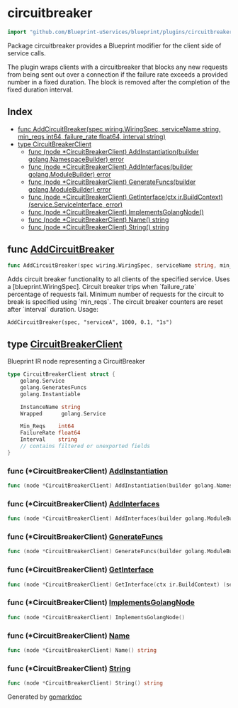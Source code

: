 <!-- Code generated by gomarkdoc. DO NOT EDIT -->

# circuitbreaker

```go
import "github.com/Blueprint-uServices/blueprint/plugins/circuitbreaker"
```

Package circuitbreaker provides a Blueprint modifier for the client side of service calls.

The plugin wraps clients with a circuitbreaker that blocks any new requests from being sent out over a connection if the failure rate exceeds a provided number in a fixed duration. The block is removed after the completion of the fixed duration interval.

## Index

- [func AddCircuitBreaker\(spec wiring.WiringSpec, serviceName string, min\_reqs int64, failure\_rate float64, interval string\)](<#AddCircuitBreaker>)
- [type CircuitBreakerClient](<#CircuitBreakerClient>)
  - [func \(node \*CircuitBreakerClient\) AddInstantiation\(builder golang.NamespaceBuilder\) error](<#CircuitBreakerClient.AddInstantiation>)
  - [func \(node \*CircuitBreakerClient\) AddInterfaces\(builder golang.ModuleBuilder\) error](<#CircuitBreakerClient.AddInterfaces>)
  - [func \(node \*CircuitBreakerClient\) GenerateFuncs\(builder golang.ModuleBuilder\) error](<#CircuitBreakerClient.GenerateFuncs>)
  - [func \(node \*CircuitBreakerClient\) GetInterface\(ctx ir.BuildContext\) \(service.ServiceInterface, error\)](<#CircuitBreakerClient.GetInterface>)
  - [func \(node \*CircuitBreakerClient\) ImplementsGolangNode\(\)](<#CircuitBreakerClient.ImplementsGolangNode>)
  - [func \(node \*CircuitBreakerClient\) Name\(\) string](<#CircuitBreakerClient.Name>)
  - [func \(node \*CircuitBreakerClient\) String\(\) string](<#CircuitBreakerClient.String>)


<a name="AddCircuitBreaker"></a>
## func [AddCircuitBreaker](<https://gitlab.mpi-sws.org/cld/blueprint2/blueprint/blob/main/plugins/circuitbreaker/wiring.go#L22>)

```go
func AddCircuitBreaker(spec wiring.WiringSpec, serviceName string, min_reqs int64, failure_rate float64, interval string)
```

Adds circuit breaker functionality to all clients of the specified service. Uses a \[blueprint.WiringSpec\]. Circuit breaker trips when \`failure\_rate\` percentage of requests fail. Minimum number of requests for the circuit to break is specified using \`min\_reqs\`. The circuit breaker counters are reset after \`interval\` duration. Usage:

```
AddCircuitBreaker(spec, "serviceA", 1000, 0.1, "1s")
```

<a name="CircuitBreakerClient"></a>
## type [CircuitBreakerClient](<https://gitlab.mpi-sws.org/cld/blueprint2/blueprint/blob/main/plugins/circuitbreaker/ir.go#L15-L27>)

Blueprint IR node representing a CircuitBreaker

```go
type CircuitBreakerClient struct {
    golang.Service
    golang.GeneratesFuncs
    golang.Instantiable

    InstanceName string
    Wrapped      golang.Service

    Min_Reqs    int64
    FailureRate float64
    Interval    string
    // contains filtered or unexported fields
}
```

<a name="CircuitBreakerClient.AddInstantiation"></a>
### func \(\*CircuitBreakerClient\) [AddInstantiation](<https://gitlab.mpi-sws.org/cld/blueprint2/blueprint/blob/main/plugins/circuitbreaker/ir.go#L77>)

```go
func (node *CircuitBreakerClient) AddInstantiation(builder golang.NamespaceBuilder) error
```



<a name="CircuitBreakerClient.AddInterfaces"></a>
### func \(\*CircuitBreakerClient\) [AddInterfaces](<https://gitlab.mpi-sws.org/cld/blueprint2/blueprint/blob/main/plugins/circuitbreaker/ir.go#L56>)

```go
func (node *CircuitBreakerClient) AddInterfaces(builder golang.ModuleBuilder) error
```



<a name="CircuitBreakerClient.GenerateFuncs"></a>
### func \(\*CircuitBreakerClient\) [GenerateFuncs](<https://gitlab.mpi-sws.org/cld/blueprint2/blueprint/blob/main/plugins/circuitbreaker/ir.go#L64>)

```go
func (node *CircuitBreakerClient) GenerateFuncs(builder golang.ModuleBuilder) error
```



<a name="CircuitBreakerClient.GetInterface"></a>
### func \(\*CircuitBreakerClient\) [GetInterface](<https://gitlab.mpi-sws.org/cld/blueprint2/blueprint/blob/main/plugins/circuitbreaker/ir.go#L60>)

```go
func (node *CircuitBreakerClient) GetInterface(ctx ir.BuildContext) (service.ServiceInterface, error)
```



<a name="CircuitBreakerClient.ImplementsGolangNode"></a>
### func \(\*CircuitBreakerClient\) [ImplementsGolangNode](<https://gitlab.mpi-sws.org/cld/blueprint2/blueprint/blob/main/plugins/circuitbreaker/ir.go#L29>)

```go
func (node *CircuitBreakerClient) ImplementsGolangNode()
```



<a name="CircuitBreakerClient.Name"></a>
### func \(\*CircuitBreakerClient\) [Name](<https://gitlab.mpi-sws.org/cld/blueprint2/blueprint/blob/main/plugins/circuitbreaker/ir.go#L31>)

```go
func (node *CircuitBreakerClient) Name() string
```



<a name="CircuitBreakerClient.String"></a>
### func \(\*CircuitBreakerClient\) [String](<https://gitlab.mpi-sws.org/cld/blueprint2/blueprint/blob/main/plugins/circuitbreaker/ir.go#L35>)

```go
func (node *CircuitBreakerClient) String() string
```



Generated by [gomarkdoc](<https://github.com/princjef/gomarkdoc>)
